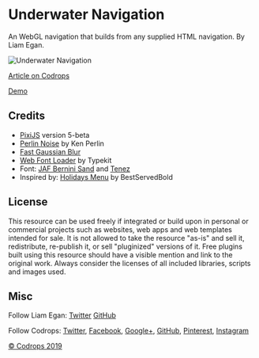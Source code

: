 # Underwater Navigation

An WebGL navigation that builds from any supplied HTML navigation. By Liam Egan.

![Underwater Navigation](https://tympanus.net/codrops/wp-content/uploads/2019/04/UnderwaterMenu_featured.jpg)

[Article on Codrops](https://tympanus.net/codrops/?p=39952)

[Demo](http://tympanus.net/Development/underwater-navigation/)

## Credits

- [PixiJS](http://www.pixijs.com/) version 5-beta
- [Perlin Noise](https://mrl.nyu.edu/~perlin/paper445.pdf) by Ken Perlin
- [Fast Gaussian Blur](https://github.com/Jam3/glsl-fast-gaussian-blur)
- [Web Font Loader](https://github.com/typekit/webfontloader) by Typekit
- Font: [JAF Bernini Sand](https://fonts.adobe.com/fonts/jaf-bernini) and [Tenez](https://fonts.adobe.com/fonts/tenez)
- Inspired by: [Holidays Menu](https://dribbble.com/shots/5734493-Holidays-Menu) by BestServedBold

## License
This resource can be used freely if integrated or build upon in personal or commercial projects such as websites, web apps and web templates intended for sale. It is not allowed to take the resource "as-is" and sell it, redistribute, re-publish it, or sell "pluginized" versions of it. Free plugins built using this resource should have a visible mention and link to the original work. Always consider the licenses of all included libraries, scripts and images used.

## Misc

Follow Liam Egan: [Twitter](https://twitter.com/liamegan) [GitHub](https://github.com/liamegan) 

Follow Codrops: [Twitter](http://www.twitter.com/codrops), [Facebook](http://www.facebook.com/codrops), [Google+](https://plus.google.com/101095823814290637419), [GitHub](https://github.com/codrops), [Pinterest](http://www.pinterest.com/codrops/), [Instagram](https://www.instagram.com/codropsss/)


[© Codrops 2019](http://www.codrops.com)